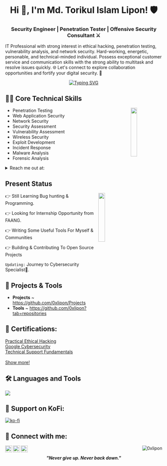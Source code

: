 <h1 align="center">Hi 👋, I'm Md. Torikul Islam Lipon! 🛡️</h1>
<h3 align="center"> Security Engineer | Penetration Tester | Offensive Security Consultant ⚔ </h2
                                                                                            
<p align="left">IT Professional with strong interest in ethical hacking, penetration testing, vulnerability analysis, and network security. Hard-working, energetic, personable, and technical-minded individual. Possess exceptional customer service and communication skills with the strong ability to multitask and resolve issues quickly. 🌐 Let's connect to explore collaboration opportunities and fortify your digital security. 🚀</p>

<div align="center">
  <a href="https://git.io/typing-svg">
    <img src="https://readme-typing-svg.demolab.com?font=Fira+Code&pause=1000&color=22F700&width=435&lines=On+journey+to+become+a+great+Hacker" alt="Typing SVG" />
  </a>
</div>
<!--
<h3 align="center">On a Journey to become a great human being...<p align="right"></h3> -->

<h2>👨‍💻 Core Technical Skills</h2>
<img align="right" width="20%" src="https://i.imgur.com/1ToWEWw.png"/>

- Penetration Testing
- Web Application Security
- Network Security
- Security Assessment
- Vulnerability Assessment
- Wireless Security
- Exploit Development
- Incident Response
- Malware Analysis
- Forensic Analysis

<details>
  <summary>Reach me out at: </summary>
  - 0xlipon[at]gmail[dot]com
</details>


<h2 id="present_status"> Present Status </h3>

<img width="20%" align='right' src="https://github.com/user-attachments/assets/466fee29-c3cf-4aa3-8807-6d0daaa4e6cf">

👉 Still Learning Bug hunting & Programming.

👉 Looking for Internship Opportunity from FAANG.

👉 Writing Some Useful Tools For Myself & Communities

👉 Building & Contributing To Open Source Projects 



`Updating:`  Journey to Cybersecurity Specialist👀.



<h2>🚀 Projects & Tools</h2>

- <b>Projects</b> ~ https://github.com/0xlipon/Projects
- <b>Tools</b>    ~ https://github.com/0xlipon?tab=repositories 


<h2>🥇 Certifications:</h2>

[Practical Ethical Hacking](https://drive.google.com/file/d/1VvpUb__ltUZUWDuHFpL5YSELBMQ5tJ5n/view?usp=sharing) </br>
[Google Cybersecurity](https://www.coursera.org/account/accomplishments/specialization/certificate/BHJQEGYCC5RF)  </br>
[Technical Support Fundamentals](https://coursera.org/verify/QBHH9LKSEYXD)  </br></br>
[Show more!](https://www.linkedin.com/in/0xlipon/details/certifications/) </br>
 
## 🛠️ Languages and Tools
<p align="left"> <a href="https://github.com/0xlipon"><img src="https://skillicons.dev/icons?i=vscode,replit,github,mongodb,css,html,js,express,bots,nodejs"> </a> </p>

## 🙏 Support on KoFi:
[![ko-fi](https://ko-fi.com/img/githubbutton_sm.svg)](https://ko-fi.com/0xlipon)


<h2> 🤳 Connect with me:</h2>

[<img align="left" alt="0xlipon | LinkedIn" width="22px" src="https://cdn.jsdelivr.net/npm/simple-icons@v3/icons/linkedin.svg" />](https://www.linkedin.com/in/0xlipon/)
[<img align="left" alt="0xlipon | Twitter" width="22px" src="https://cdn.jsdelivr.net/npm/simple-icons@v3/icons/twitter.svg" />](https://www.twitter.com/0xlipon/)
[<img align="left" alt="0xlipon | GitHub" width="22px" src="https://cdn.jsdelivr.net/npm/simple-icons@v3/icons/github.svg" />](https://www.github.com/0xlipon/)


<p align="right"> <img src="https://komarev.com/ghpvc/?username=0xlipon&label=Profile%20views&color=0e75b6&style=flat" alt="0xlipon" /> </p>

<p align="center">
  <b><i>"Never give up. Never back down."</i></b>
</p>

